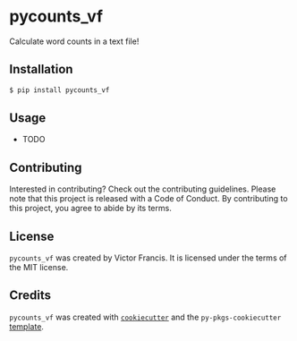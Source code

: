 # pycounts_vf

Calculate word counts in a text file!

## Installation

```bash
$ pip install pycounts_vf
```

## Usage

- TODO

## Contributing

Interested in contributing? Check out the contributing guidelines. Please note that this project is released with a Code of Conduct. By contributing to this project, you agree to abide by its terms.

## License

`pycounts_vf` was created by Victor Francis. It is licensed under the terms of the MIT license.

## Credits

`pycounts_vf` was created with [`cookiecutter`](https://cookiecutter.readthedocs.io/en/latest/) and the `py-pkgs-cookiecutter` [template](https://github.com/py-pkgs/py-pkgs-cookiecutter).
